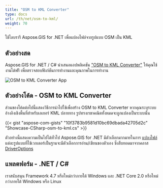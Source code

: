 ```yaml
---
title: "OSM to KML Converter"
type: docs
url: /th/net/osm-to-kml/
weight: 70
---
```


ใช้ไลบรารี Aspose.GIS for .NET เพื่อแปลงไฟล์จากรูปแบบ OSM เป็น KML

## **ตัวอย่างสด**

Aspose.GIS for .NET / C# นำเสนอแอปพลิเคชัน ["OSM to KML Converter"](https://products.aspose.app/gis/conversion/osm-to-kml) ให้คุณใช้งานได้ฟรี เพื่อตรวจสอบฟังก์ชันการทำงานและคุณภาพในการทำงาน

![OSM to KML Converter App](conversion.png)

## **ตัวอย่างโค้ด - OSM to KML Converter**

ส่วนของโค้ดต่อไปนี้แสดงวิธีการนำไปใช้เพื่อสร้าง OSM to KML Converter หากคุณระบุระบบอ้างอิงเชิงพื้นที่สำหรับเลเยอร์ KML ปลายทาง รูปทรงเรขาคณิตทั้งหมดจะถูกแปลงเป็นระบบนั้น

{{< gist "aspose-com-gists" "10f3783b9581d10bc69dbada42705d2c" "Showcase-CSharp-osm-to-kml.cs" >}}

ตัวอย่างนี้แสดงความเป็นไปได้ทั่วไป Aspose.GIS for .NET มีตัวเลือกมากมายในการ [แปลงไฟล์](https://docs.aspose.com/gis/net/vector-layers/) แต่ละรูปแบบที่ใช้เวกเตอร์เป็นฐานจะมีตัวเลือกการอ่าน/เขียนของตัวเอง ซึ่งสืบทอดมาจากคลาส [DriverOptions](https://reference.aspose.com/gis/net/aspose.gis/driveroptions)

## **แพลตฟอร์ม - .NET / C#**

เราสนับสนุน Framework 4.7 หรือใหม่กว่าภายใต้ Windows และ .NET Core 2.0 หรือใหม่กว่าภายใต้ Windows หรือ Linux
